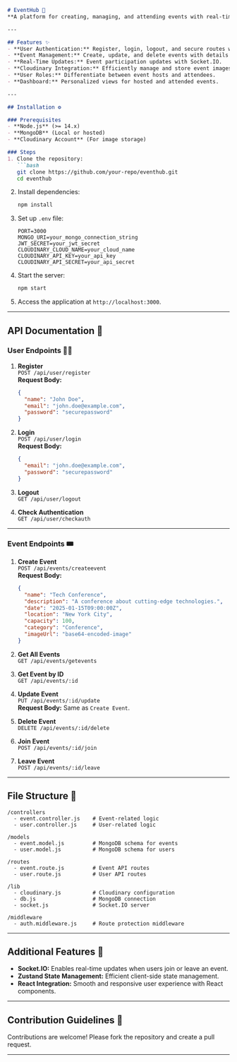 ```markdown
# EventHub 🎉  
**A platform for creating, managing, and attending events with real-time updates.**

---

## Features ✨
- **User Authentication:** Register, login, logout, and secure routes with JWT-based authentication.
- **Event Management:** Create, update, and delete events with details such as date, location, capacity, and category.
- **Real-Time Updates:** Event participation updates with Socket.IO.
- **Cloudinary Integration:** Efficiently manage and store event images.
- **User Roles:** Differentiate between event hosts and attendees.
- **Dashboard:** Personalized views for hosted and attended events.

---

## Installation ⚙️

### Prerequisites
- **Node.js** (>= 14.x)
- **MongoDB** (Local or hosted)
- **Cloudinary Account** (For image storage)

### Steps
1. Clone the repository:
   ```bash
   git clone https://github.com/your-repo/eventhub.git
   cd eventhub
   ```

2. Install dependencies:
   ```bash
   npm install
   ```

3. Set up `.env` file:
   ```plaintext
   PORT=3000
   MONGO_URI=your_mongo_connection_string
   JWT_SECRET=your_jwt_secret
   CLOUDINARY_CLOUD_NAME=your_cloud_name
   CLOUDINARY_API_KEY=your_api_key
   CLOUDINARY_API_SECRET=your_api_secret
   ```

4. Start the server:
   ```bash
   npm start
   ```

5. Access the application at `http://localhost:3000`.

---

## API Documentation 📖

### User Endpoints 🧑‍💻
1. **Register**  
   `POST /api/user/register`  
   **Request Body:**
   ```json
   {
     "name": "John Doe",
     "email": "john.doe@example.com",
     "password": "securepassword"
   }
   ```

2. **Login**  
   `POST /api/user/login`  
   **Request Body:**
   ```json
   {
     "email": "john.doe@example.com",
     "password": "securepassword"
   }
   ```

3. **Logout**  
   `GET /api/user/logout`

4. **Check Authentication**  
   `GET /api/user/checkauth`

---

### Event Endpoints 🎟️
1. **Create Event**  
   `POST /api/events/createevent`  
   **Request Body:**
   ```json
   {
     "name": "Tech Conference",
     "description": "A conference about cutting-edge technologies.",
     "date": "2025-01-15T09:00:00Z",
     "location": "New York City",
     "capacity": 100,
     "category": "Conference",
     "imageUrl": "base64-encoded-image"
   }
   ```

2. **Get All Events**  
   `GET /api/events/getevents`

3. **Get Event by ID**  
   `GET /api/events/:id`

4. **Update Event**  
   `PUT /api/events/:id/update`  
   **Request Body:** Same as `Create Event`.

5. **Delete Event**  
   `DELETE /api/events/:id/delete`

6. **Join Event**  
   `POST /api/events/:id/join`

7. **Leave Event**  
   `POST /api/events/:id/leave`

---

## File Structure 📁
```
/controllers
  - event.controller.js    # Event-related logic
  - user.controller.js     # User-related logic

/models
  - event.model.js         # MongoDB schema for events
  - user.model.js          # MongoDB schema for users

/routes
  - event.route.js         # Event API routes
  - user.route.js          # User API routes

/lib
  - cloudinary.js          # Cloudinary configuration
  - db.js                  # MongoDB connection
  - socket.js              # Socket.IO server

/middleware
  - auth.middleware.js     # Route protection middleware
```

---

## Additional Features 🌟
- **Socket.IO:** Enables real-time updates when users join or leave an event.
- **Zustand State Management:** Efficient client-side state management.
- **React Integration:** Smooth and responsive user experience with React components.

---

## Contribution Guidelines 🤝
Contributions are welcome! Please fork the repository and create a pull request.

---
